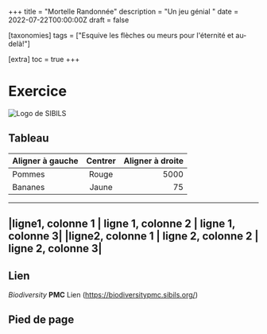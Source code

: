 +++
title = "Mortelle Randonnée"
description = "Un jeu génial "
date = 2022-07-22T00:00:00Z
draft = false

[taxonomies]
tags = ["Esquive les flèches ou meurs pour l'éternité et au-delà!"]

[extra]
toc = true
+++

# Exercice

![Logo de SIBILS](https://biodiversitypmc.sibils.org/img/logo_banner.7ff68d4d.png
"Logo de SIBILS")

## Tableau

|Aligner à gauche | Centrer| Aligner à droite|
| :---------------|:------:|----------------:|
| Pommes          | Rouge  |            5000 |
| Bananes         | Jaune  |              75 |

-------------------------------------------------------------
|ligne1, colonne 1 | ligne 1, colonne 2 | ligne 1, colonne 3|
|ligne2, colonne 1 | ligne 2, colonne 2 | ligne 2, colonne 3|
-------------------------------------------------------------

## Lien

*Biodiversity* **PMC**
Lien (https://biodiversitypmc.sibils.org/)

## Pied de page

[^1]: My reference.
[^2]: This is a second line. 


